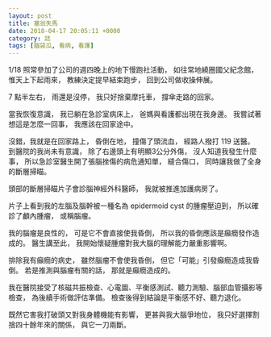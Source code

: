 ```yaml
---
layout: post
title: 塞翁失馬
date: 2018-04-17 20:05:11 +0000
category: 誌
tags: [腦袋瓜, 看病, 看護]
---
```


1/18 照常參加了公司的週四晚上的地下慢跑社活動，
如往常地繞圈國父紀念館，
惟天上下起雨來，
教練決定提早結束跑步，
回到公司做收操伸展。

7 點半左右，
雨還是沒停，
我只好捨棄摩托車，
撐傘走路的回家。

當我恢復意識，
我已躺在急診室病床上，
爸媽與看護都出現在我身邊。
我嘗試著想這是怎麼一回事，
我應該在回家途中。

<!--more-->
沒錯，我就是在回家路上，
昏倒在地，
撞傷了頭流血，
經路人撥打 119 送醫。
到醫院的我尚未有意識，
除了右邊頭上有明顯3公分外傷，
沒人知道我發生什麼事，
所以急診室醫生開了張腦挫傷的病危通知單，
縫合傷口，
同時讓我做了全身的斷層掃瞄。

頭部的斷層掃瞄片子會診腦神經外科醫師，
我就被推進加護病房了。

片子上看到我的左腦及腦幹被一種名為 epidermoid cyst 的腫瘤壓迫到，
所以確診了顱內腫瘤，
或稱腦瘤。

我的腦瘤是良性的，
可是它不會直接使我昏倒，
所以我的昏倒應該是癲癇發作造成的。
醫生講至此，
我開始懷疑腫瘤對我大腦的理解能力嚴重影響啊。

排除我有癲癇的病史，
雖然腦瘤不會使我昏倒，
但它「可能」引發癲癇造成我昏倒。
若是推測與腦瘤有關的話，
那就是癲癇造成的。

我在醫院接受了核磁共振檢查、心電圖、平衡感測試、聽力測驗、腦部血管攝影等檢查，
為後續手術做評估準備。
檢查後得到結論是平衡感不好、聽力退化。

既然它害我打破頭又對我身體機能有影響，
更甚與我大腦爭地位，
我只好選擇割捨四十餘年來的關係，
與它一刀兩斷。
